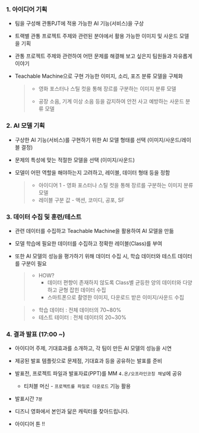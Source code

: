 ### 1. 아이디어 기획

- 팀을 구성해 관통PJT에 적용 가능한 AI 기능(서비스)을 구상

- 트랙별 관통 프로젝트 주제와 관련된 분야에서 활용 가능한 이미지 및 사운드 모델을 기획

- 관통 프로젝트 주제와 관련하여 어떤 문제를 해결해 보고 싶은지 팀원들과 자유롭게 이야기

- Teachable Machine으로 구현 가능한 이미지, 소리, 포즈 분류 모델을 구체화

  > - 영화 포스터나 스틸 컷을 통해 장르를 구분하는 이미지 분류 모델
  >
  > - 공장 소음, 기계 이상 소음 등을 감지하여 안전 사고 예방하는 사운드 분류 모델

### 2. AI 모델 기획

- 구상한 AI 기능(서비스)를 구현하기 위한 AI 모델 형태를 선택 (이미지/사운드/레이블 결정)

- 문제의 특성에 맞는 적절한 모델을 선택 (이미지/사운드)

- 모델이 어떤 역할을 해야하는지 고려하고, 레이블, 데이터 형태 등을 정함

  > - 아이디어 1 - 영화 포스터나 스틸 컷을 통해 장르를 구분하는 이미지 분류 모델
  > - 레이블 구분 값 - 액션, 코미디, 공포, SF

### 3. 데이터 수집 및 훈련/테스트

- 관련 데이터를 수집하고 Teachable Machine을 활용하여 AI 모델을 만듦

- 모델 학습에 필요한 데이터를 수집하고 정확한 레이블(Class)를 부여

- 또한 AI 모델의 성능을 평가하기 위해 데이터 수집 시, 학습 데이터와 테스트 데이터를 구분이 필요

  > - HOW?
  >   - 데이터 편향이 존재하지 않도록 Class별 균등한 양의 데이터와 다양하고 균형 잡힌 데이터 수집
  >   - 스마트폰으로 촬영한 이미지, 다운로드 받은 이미지/사운드 수집

  > - 학습 데이터 : 전체 데이터의 70~80%
  > - 테스트 테이터 : 전체 데이터의 20~30%

### 4. 결과 발표 (17:00 ~)

- 아이디어 주제, 기대효과를 소개하고, 각 팀이 만든 AI 모델의 성능을 시연
- 제공된 발표 템플릿으로 문제점, 기대효과 등을 공유하는 발표를 준비
- 발표전, 프로젝트 파일과 발표자료(PPT)를 MM `4.온/오프라인코칭 채널`에 공유
  - 티처블 머신 - `프로젝트를 파일로 다운로드` 기능 활용
- 발표시간 `7분`

- 디즈니 영화에서 본인과 닮은 캐릭터를 찾아드립니다. 
- 아이디어 톤 !!  
